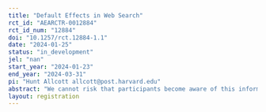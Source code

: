 ```yaml
---
title: "Default Effects in Web Search"
rct_id: "AEARCTR-0012884"
rct_id_num: "12884"
doi: "10.1257/rct.12884-1.1"
date: "2024-01-25"
status: "in_development"
jel: "nan"
start_year: "2024-01-23"
end_year: "2024-03-31"
pi: "Hunt Allcott allcott@post.harvard.edu"
abstract: "We cannot risk that participants become aware of this information before the study is complete. Please refer to the pre-analysis plan for more information."
layout: registration
---
```


